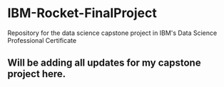 # IBM-Rocket-FinalProject
Repository for the data science capstone project in IBM's Data Science Professional Certificate


## Will be adding all updates for my capstone project here.
